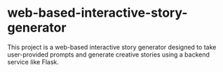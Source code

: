 # web-based-interactive-story-generator
This project is a web-based interactive story generator designed to take user-provided prompts and generate creative stories using a backend service like Flask.
